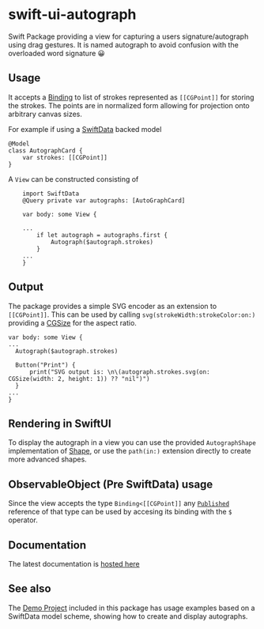 # swift-ui-autograph

Swift Package providing a view for capturing a users signature/autograph using drag gestures.
It is named autograph to avoid confusion with the overloaded word signature 😀

## Usage
It accepts a [Binding](https://developer.apple.com/documentation/swiftui/binding) to list of strokes represented as ```[[CGPoint]]``` for storing the strokes.
The points are in normalized form allowing for projection onto arbitrary canvas sizes.

For example if using a [SwiftData](https://developer.apple.com/documentation/swiftdata) backed model
```
@Model
class AutographCard {
    var strokes: [[CGPoint]]
}
```
A ``View`` can be constructed consisting of
```
    import SwiftData
    @Query private var autographs: [AutoGraphCard]

    var body: some View {
        
    ...
        if let autograph = autographs.first {
            Autograph($autograph.strokes)
        }
    ...
    }

```

## Output

The package provides a simple SVG encoder as an extension to ``[[CGPoint]]``.
This can be used by calling ``svg(strokeWidth:strokeColor:on:)`` providing a [CGSize](https://developer.apple.com/documentation/corefoundation/cgsize) for the aspect ratio.
```
var body: some View {
...
  Autograph($autograph.strokes)
              
  Button("Print") {
      print("SVG output is: \n\(autograph.strokes.svg(on: CGSize(width: 2, height: 1)) ?? "nil")")
  }
...
}
```

## Rendering in SwiftUI

To display the autograph in a view you can use the provided ``AutographShape`` implementation of [Shape](https://developer.apple.com/documentation/swiftui/shape), or use the ``path(in:)`` extension directly to create more advanced shapes.

## ObservableObject (Pre SwiftData) usage

Since the view accepts the type ``Binding<[[CGPoint]]`` any [``Published``](https://developer.apple.com/documentation/combine/published) reference of that type can be used by accesing its binding with the `$` operator.

## Documentation

The latest documentation is [hosted here](https://jensmoes.github.io/swift-ui-autograph/documentation/autograph/autograph/)

## See also

The [Demo Project](https://github.com/jensmoes/swift-ui-autograph/tree/main/AutographDemo) included in this package has usage examples based on a SwiftData model scheme, showing how to create and display autographs.
